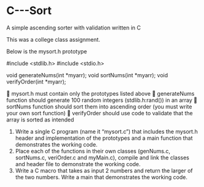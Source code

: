 # C---Sort
A simple ascending sorter with validation written in C

This was a college class assignment.

Below is the mysort.h prototype

#include <stdlib.h>
#include <stdio.h>

void generateNums(int *myarr);
void sortNums(int *myarr);
void verifyOrder(int *myarr);

 mysort.h must contain only the prototypes listed above
 generateNums function should generate 100 random integers (stdlib.h:rand()) in an array
 sortNums function should sort them into ascending order (you must write your own sort function)
 verifyOrder should use code to validate that the array is sorted as intended

1. Write a single C program (name it “mysort.c”) that includes the mysort.h header and implementation of the prototypes and a main function that demonstrates the working code. 
2. Place each of the functions in their own classes (genNums.c, sortNums.c, veriOrder.c and myMain.c), compile and link the classes and header file to demonstrate the working code. 
3. Write a C macro that takes as input 2 numbers and return the larger of the two numbers. Write a main that demonstrates the working code.
